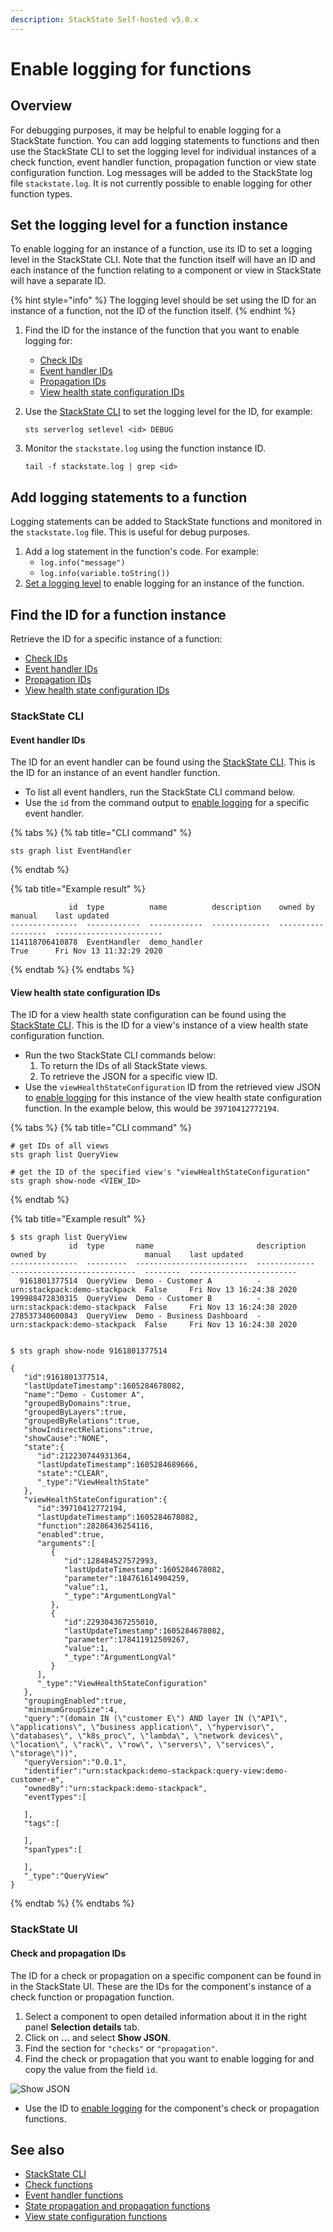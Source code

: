 ```yaml
---
description: StackState Self-hosted v5.0.x
---
```


# Enable logging for functions

## Overview

For debugging purposes, it may be helpful to enable logging for a StackState function. You can add logging statements to functions and then use the StackState CLI to set the logging level for individual instances of a check function, event handler function, propagation function or view state configuration function. Log messages will be added to the StackState log file `stackstate.log`. It is not currently possible to enable logging for other function types.

## Set the logging level for a function instance

To enable logging for an instance of a function, use its ID to set a logging level in the StackState CLI. Note that the function itself will have an ID and each instance of the function relating to a component or view in StackState will have a separate ID.

{% hint style="info" %}
The logging level should be set using the ID for an instance of a function, not the ID of the function itself.
{% endhint %}

1. Find the ID for the instance of the function that you want to enable logging for:
   * [Check IDs](enable-logging.md#check-and-propagation-ids)
   * [Event handler IDs](enable-logging.md#event-handler-ids)
   * [Propagation IDs](enable-logging.md#check-and-propagation-ids)
   * [View health state configuration IDs](enable-logging.md#view-health-state-configuration-ids)
2. Use the [StackState CLI](../../setup/cli-install.md) to set the logging level for the ID, for example:

   ```text
   sts serverlog setlevel <id> DEBUG
   ```

3. Monitor the `stackstate.log` using the function instance ID.

   ```text
   tail -f stackstate.log | grep <id>
   ```

## Add logging statements to a function

Logging statements can be added to StackState functions and monitored in the `stackstate.log` file. This is useful for debug purposes.

1. Add a log statement in the function's code. For example:
   * `log.info("message")`
   * `log.info(variable.toString())`
2. [Set a logging level](enable-logging.md#set-the-logging-level-for-a-function-instance) to enable logging for an instance of the function.

## Find the ID for a function instance

Retrieve the ID for a specific instance of a function:

* [Check IDs](enable-logging.md#check-and-propagation-ids)
* [Event handler IDs](enable-logging.md#event-handler-ids)
* [Propagation IDs](enable-logging.md#check-and-propagation-ids)
* [View health state configuration IDs](enable-logging.md#view-health-state-configuration-ids)

### StackState CLI

#### Event handler IDs

The ID for an event handler can be found using the [StackState CLI](../../setup/cli-install.md). This is the ID for an instance of an event handler function.

* To list all event handlers, run the StackState CLI command below.
* Use the `id` from the command output to [enable logging](enable-logging.md#set-the-logging-level-for-a-function-instance) for a specific event handler.

{% tabs %}
{% tab title="CLI command" %}
```text
sts graph list EventHandler
```
{% endtab %}

{% tab title="Example result" %}
```text
             id  type          name          description    owned by    manual    last updated
---------------  ------------  ------------  -------------  ----------  --------  ------------------------
114118706410878  EventHandler  demo_handler                             True      Fri Nov 13 11:32:29 2020
```
{% endtab %}
{% endtabs %}

#### View health state configuration IDs

The ID for a view health state configuration can be found using the [StackState CLI](../../setup/cli-install.md). This is the ID for a view's instance of a view health state configuration function.

* Run the two StackState CLI commands below:
  1. To return the IDs of all StackState views.
  2. To retrieve the JSON for a specific view ID.
* Use the `viewHealthStateConfiguration` ID from the retrieved view JSON to [enable logging](enable-logging.md#set-the-logging-level-for-a-function-instance) for this instance of the view health state configuration function. In the example below, this would be `39710412772194`.

{% tabs %}
{% tab title="CLI command" %}
```text
# get IDs of all views
sts graph list QueryView

# get the ID of the specified view's "viewHealthStateConfiguration"
sts graph show-node <VIEW_ID>
```
{% endtab %}

{% tab title="Example result" %}
```text
$ sts graph list QueryView                           
             id  type       name                       description    owned by                      manual    last updated
---------------  ---------  -------------------------  -------------  ----------------------------  --------  ------------------------
  9161801377514  QueryView  Demo - Customer A          -              urn:stackpack:demo-stackpack  False     Fri Nov 13 16:24:38 2020
199988472830315  QueryView  Demo - Customer B          -              urn:stackpack:demo-stackpack  False     Fri Nov 13 16:24:38 2020
278537340600843  QueryView  Demo - Business Dashboard  -              urn:stackpack:demo-stackpack  False     Fri Nov 13 16:24:38 2020


$ sts graph show-node 9161801377514

{
   "id":9161801377514,
   "lastUpdateTimestamp":1605284678082,
   "name":"Demo - Customer A",
   "groupedByDomains":true,
   "groupedByLayers":true,
   "groupedByRelations":true,
   "showIndirectRelations":true,
   "showCause":"NONE",
   "state":{
      "id":212230744931364,
      "lastUpdateTimestamp":1605284689666,
      "state":"CLEAR",
      "_type":"ViewHealthState"
   },
   "viewHealthStateConfiguration":{
      "id":39710412772194,
      "lastUpdateTimestamp":1605284678082,
      "function":28286436254116,
      "enabled":true,
      "arguments":[
         {
            "id":128484527572993,
            "lastUpdateTimestamp":1605284678082,
            "parameter":184761614904259,
            "value":1,
            "_type":"ArgumentLongVal"
         },
         {
            "id":229304367255010,
            "lastUpdateTimestamp":1605284678082,
            "parameter":178411912509267,
            "value":1,
            "_type":"ArgumentLongVal"
         }
      ],
      "_type":"ViewHealthStateConfiguration"
   },
   "groupingEnabled":true,
   "minimumGroupSize":4,
   "query":"(domain IN (\"customer E\") AND layer IN (\"API\", \"applications\", \"business application\", \"hypervisor\", \"databases\", \"k8s_proc\", \"lambda\", \"network devices\", \"location\", \"rack\", \"row\", \"servers\", \"services\", \"storage\"))",
   "queryVersion":"0.0.1",
   "identifier":"urn:stackpack:demo-stackpack:query-view:demo-customer-e",
   "ownedBy":"urn:stackpack:demo-stackpack",
   "eventTypes":[

   ],
   "tags":[

   ],
   "spanTypes":[

   ],
   "_type":"QueryView"
}
```
{% endtab %}
{% endtabs %}

### StackState UI

#### Check and propagation IDs

The ID for a check or propagation on a specific component can be found in in the StackState UI. These are the IDs for the component's instance of a check function or propagation function.

1. Select a component to open detailed information about it in the right panel **Selection details** tab.
2. Click on **...** and select **Show JSON**.
3. Find the section for `"checks"` or `"propagation"`.
4. Find the check or propagation that you want to enable logging for and copy the value from the field `id`.

![Show JSON](../../.gitbook/assets/v50_show-json.png)

* Use the ID to [enable logging](enable-logging.md#set-the-logging-level-for-a-function-instance) for the component's check or propagation functions.

## See also

* [StackState CLI](../../setup/cli-install.md)
* [Check functions](../../develop/developer-guides/custom-functions/check-functions.md)
* [Event handler functions](../../develop/developer-guides/custom-functions/event-handler-functions.md)
* [State propagation and propagation functions](../../develop/developer-guides/custom-functions/propagation-functions.md)
* [View state configuration functions](../../develop/developer-guides/custom-functions/view-health-state-configuration-functions.md)

